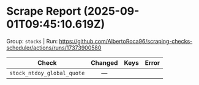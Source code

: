 # Scrape Report (2025-09-01T09:45:10.619Z)

Group: `stocks`  |  Run: https://github.com/AlbertoRoca96/scraping-checks-scheduler/actions/runs/17373900580

| Check | Changed | Keys | Error |
|---|:---:|:--|:--|
| `stock_ntdoy_global_quote` | — |  |  |
